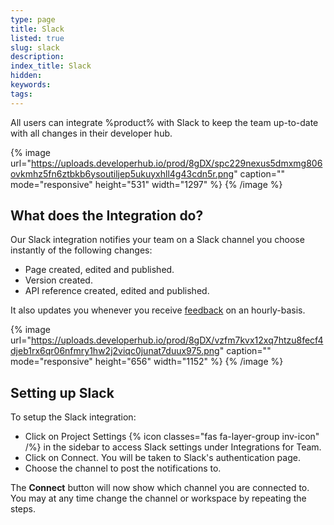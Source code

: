 ```yaml
---
type: page
title: Slack
listed: true
slug: slack
description: 
index_title: Slack
hidden: 
keywords: 
tags: 
---
```



All users can integrate %product% with Slack to keep the team up-to-date with all changes in their developer hub.


{% image url="https://uploads.developerhub.io/prod/8gDX/spc229nexus5dmxmg806ovkmhz5fn6ztbkb6ysoutiljep5ukuyxhll4g43cdn5r.png" caption="" mode="responsive" height="531" width="1297" %}
{% /image %}


## What does the Integration do?

Our Slack integration notifies your team on a Slack channel you choose instantly of the following changes:

- Page created, edited and published.
- Version created.
- API reference created, edited and published.

It also updates you whenever you receive [feedback](/support-center/feedback) on an hourly-basis.


{% image url="https://uploads.developerhub.io/prod/8gDX/vzfm7kvx12xq7htzu8fecf4djeb1rx6qr06nfmry1hw2j2viqc0junat7duux975.png" caption="" mode="responsive" height="656" width="1152" %}
{% /image %}


## Setting up Slack

To setup the Slack integration:

- Click on Project Settings {% icon classes="fas fa-layer-group inv-icon" /%} in the sidebar to access Slack settings under Integrations for Team.
- Click on Connect. You will be taken to Slack's authentication page.
- Choose the channel to post the notifications to.

The **Connect** button will now show which channel you are connected to. You may at any time change the channel or workspace by repeating the steps.

